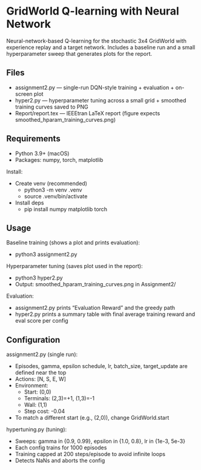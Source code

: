 # GridWorld Q-learning with Neural Network

Neural-network-based Q-learning for the stochastic 3x4 GridWorld with experience replay and a target network. Includes a baseline run and a small hyperparameter sweep that generates plots for the report.

## Files
- assignment2.py — single-run DQN-style training + evaluation + on-screen plot
- hyper2.py — hyperparameter tuning across a small grid + smoothed training curves saved to PNG
- Report/report.tex — IEEEtran LaTeX report (figure expects smoothed_hparam_training_curves.png)

## Requirements
- Python 3.9+ (macOS)
- Packages: numpy, torch, matplotlib

Install:
- Create venv (recommended)
  - python3 -m venv .venv
  - source .venv/bin/activate
- Install deps
  - pip install numpy matplotlib torch

## Usage

Baseline training (shows a plot and prints evaluation):
- python3 assignment2.py

Hyperparameter tuning (saves plot used in the report):
- python3 hyper2.py
- Output: smoothed_hparam_training_curves.png in Assignment2/

Evaluation:
- assignment2.py prints “Evaluation Reward” and the greedy path
- hyper2.py prints a summary table with final average training reward and eval score per config

## Configuration

assignment2.py (single run):
- Episodes, gamma, epsilon schedule, lr, batch_size, target_update are defined near the top
- Actions: [N, S, E, W]
- Environment:
  - Start: (0,0)
  - Terminals: (2,3)=+1, (1,3)=-1
  - Wall: (1,1)
  - Step cost: -0.04
- To match a different start (e.g., (2,0)), change GridWorld.start

hypertuning.py (tuning):
- Sweeps: gamma in {0.9, 0.99}, epsilon in {1.0, 0.8}, lr in {1e-3, 5e-3}
- Each config trains for 1000 episodes
- Training capped at 200 steps/episode to avoid infinite loops
- Detects NaNs and aborts the config
